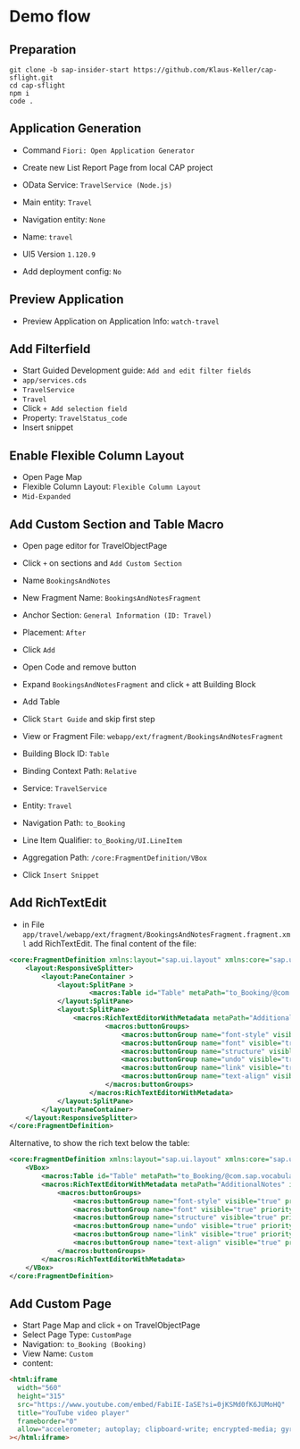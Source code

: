 # Demo flow

## Preparation

```
git clone -b sap-insider-start https://github.com/Klaus-Keller/cap-sflight.git
cd cap-sflight
npm i
code .
```

## Application Generation

- Command `Fiori: Open Application Generator`
- Create new List Report Page from local CAP project
- OData Service: `TravelService (Node.js)`
- Main entity: `Travel`
- Navigation entity: `None`

- Name: `travel`
- UI5 Version `1.120.9`
- Add deployment config: `No`

## Preview Application

- Preview Application on Application Info: `watch-travel`

## Add Filterfield

- Start Guided Development guide: `Add and edit filter fields`
- `app/services.cds`
- `TravelService`
- `Travel`
- Click `+ Add selection field`
- Property: `TravelStatus_code`
- Insert snippet

## Enable Flexible Column Layout

- Open Page Map
- Flexible Column Layout: `Flexible Column Layout`
- `Mid-Expanded`

## Add Custom Section and Table Macro

- Open page editor for TravelObjectPage
- Click `+` on sections and `Add Custom Section`
- Name `BookingsAndNotes`
- New Fragment Name: `BookingsAndNotesFragment`
- Anchor Section: `General Information (ID: Travel)`
- Placement: `After`
- Click `Add`
- Open Code and remove button

- Expand `BookingsAndNotesFragment` and click `+` att Building Block
- Add Table
- Click `Start Guide` and skip first step
- View or Fragment File: `webapp/ext/fragment/BookingsAndNotesFragment`
- Building Block ID: `Table`
- Binding Context Path: `Relative`
- Service: `TravelService`
- Entity: `Travel`
- Navigation Path: `to_Booking`
- Line Item Qualifier: `to_Booking/UI.LineItem`
- Aggregation Path: `/core:FragmentDefinition/VBox`
- Click `Insert Snippet`

## Add RichTextEdit

- in File `app/travel/webapp/ext/fragment/BookingsAndNotesFragment.fragment.xml` add RichTextEdit. The final content of the file:

```xml
<core:FragmentDefinition xmlns:layout="sap.ui.layout" xmlns:core="sap.ui.core" xmlns="sap.m" xmlns:macros="sap.fe.macros">
    <layout:ResponsiveSplitter>
        <layout:PaneContainer >
            <layout:SplitPane >
                    <macros:Table id="Table" metaPath="to_Booking/@com.sap.vocabularies.UI.v1.LineItem" headerVisible="true" isSearchable="true" selectionMode="Single" type="ResponsiveTable" variantManagement="None"/>
            </layout:SplitPane>
            <layout:SplitPane>
                <macros:RichTextEditorWithMetadata metaPath="AdditionalNotes" id="myRichTextEditor">
                        <macros:buttonGroups>
                            <macros:buttonGroup name="font-style" visible="true" priority="10" customPriority="10" buttons="bold,italic,underline" />
                            <macros:buttonGroup name="font" visible="true" priority="10" customPriority="10" buttons="fontfamily,fontsize,forecolor,backcolor" />
                            <macros:buttonGroup name="structure" visible="true" priority="10" customPriority="10" buttons="bullist, numlist, outdent, indent" />
                            <macros:buttonGroup name="undo" visible="true" priority="10" customPriority="10" buttons="undo,redo" />
                            <macros:buttonGroup name="link" visible="true" priority="10" customPriority="10" buttons="link, unlink" />
                            <macros:buttonGroup name="text-align" visible="true" priority="10" customPriority="10" buttons="alignleft, aligncenter, alignright, alignjustify" />
                        </macros:buttonGroups>
                    </macros:RichTextEditorWithMetadata>
            </layout:SplitPane>
        </layout:PaneContainer>
    </layout:ResponsiveSplitter>
</core:FragmentDefinition>
```

Alternative, to show the rich text below the table:

```xml
<core:FragmentDefinition xmlns:layout="sap.ui.layout" xmlns:core="sap.ui.core" xmlns="sap.m" xmlns:macros="sap.fe.macros">
    <VBox>
        <macros:Table id="Table" metaPath="to_Booking/@com.sap.vocabularies.UI.v1.LineItem" headerVisible="true" isSearchable="true" selectionMode="Single" type="ResponsiveTable" variantManagement="None"/>
        <macros:RichTextEditorWithMetadata metaPath="AdditionalNotes" id="myRichTextEditor">
            <macros:buttonGroups>
                <macros:buttonGroup name="font-style" visible="true" priority="10" customPriority="10" buttons="bold,italic,underline" />
                <macros:buttonGroup name="font" visible="true" priority="10" customPriority="10" buttons="fontfamily,fontsize,forecolor,backcolor" />
                <macros:buttonGroup name="structure" visible="true" priority="10" customPriority="10" buttons="bullist, numlist, outdent, indent" />
                <macros:buttonGroup name="undo" visible="true" priority="10" customPriority="10" buttons="undo,redo" />
                <macros:buttonGroup name="link" visible="true" priority="10" customPriority="10" buttons="link, unlink" />
                <macros:buttonGroup name="text-align" visible="true" priority="10" customPriority="10" buttons="alignleft, aligncenter, alignright, alignjustify" />
            </macros:buttonGroups>
        </macros:RichTextEditorWithMetadata>
    </VBox>
</core:FragmentDefinition>
```

## Add Custom Page

- Start Page Map and click `+` on TravelObjectPage
- Select Page Type: `CustomPage`
- Navigation: `to_Booking (Booking)`
- View Name: `Custom`
- content:

```html
<html:iframe
  width="560"
  height="315"
  src="https://www.youtube.com/embed/FabiIE-IaSE?si=0jKSMd0fK6JUMoHQ"
  title="YouTube video player"
  frameborder="0"
  allow="accelerometer; autoplay; clipboard-write; encrypted-media; gyroscope; picture-in-picture; web-share"
></html:iframe>
```
